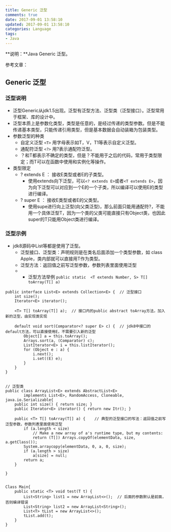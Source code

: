 ```yaml
---
title: Generic 泛型
comments: true
date: 2017-09-01 13:58:10
updated: 2017-09-01 13:58:10
categories: Language
tags:
- Java
---
```


**说明：**Java Generic 泛型。
<!-- more -->


参考文章：


## Generic 泛型

### 泛型说明
* 泛型Generic从jdk1.5出现。泛型有泛型方法、泛型类（泛型接口）。泛型常用于框架、库的设计中。
* 泛型本质上是参数化类型，类型是任意的，是经过传递的类型参数。但是不能传递基本类型，只能传递引用类型，但是基本数据会自动装箱为包装类型。
* 参数泛型的种类
	* 自定义泛型 `<T>` 用字母表示如T，V，T1等表示自定义泛型。
	* 通配符泛型 `<?>` 用?表示通配符泛型。
	* ？和T都表示不确定的类型，但是？不能用于之后的代码，常用于类型限定；而T可以在函数中使用和实例化等操作。
* 类型限定
	* ? extends E ： 接收E类型或者E的子类型。
		* 使用extends向下泛型，可以`<? extends E>`或者`<T extends E>`，因为向下泛型可以对应到一个E的一个子类，所以编译可以使用E的类型进行编译。
	* ? super E ： 接收E类型或者E的父类型。
		* 使用supe进行向上泛型(向父类泛型)，那么前面只能用通配符?，不能用一个具体泛型T，因为一个类的父类可能直接只有Object类，也因此super的T只能用Object类进行编译。


### 泛型示例
* jdk8源码中List等都是使用了泛型。
	* 泛型接口、泛型类：声明规则是在类名后面添加一个类型参数，如 class Apple<T>，类内部就可以直接用T作为类型。
	* 泛型方法：返回值之前写泛型参数，参数列表里面使用泛型
	* 
		* 泛型方法举例 `public static  <T extends Number, S> T[] toArray(T[] a)`

```
public interface List<E> extends Collection<E> {  // 泛型接口
    int size();
    Iterator<E> iterator();

    <T> T[] toArray(T[] a);  // 接口内的public abstract toArray方法，加入新的泛型，由实现类实现

    default void sort(Comparator<? super E> c) {  // jdk8中接口的default方法，可以直接使用E，不需要引入新的泛型
        Object[] a = this.toArray();
        Arrays.sort(a, (Comparator) c);
        ListIterator<E> i = this.listIterator();
        for (Object e : a) {
            i.next();
            i.set((E) e);
        }
    }
}


// 泛型类
public class ArrayList<E> extends AbstractList<E>
        implements List<E>, RandomAccess, Cloneable, java.io.Serializable{ 
    public int size() { return size; }
    public Iterator<E> iterator() { return new Itr(); }

    public <T> T[] toArray(T[] a) {    // 典型的泛型接口的写法：返回值之前写泛型参数，参数列表里面使用泛型
        if (a.length < size)
            // Make a new array of a's runtime type, but my contents:
            return (T[]) Arrays.copyOf(elementData, size, a.getClass());
        System.arraycopy(elementData, 0, a, 0, size);
        if (a.length > size)
            a[size] = null;
        return a;
    }

}


Class Main{
    public static <T> void test(T t) {
        List<String> list1 = new ArrayList<>();  // 后面的参数默认是前面，否则编译错误
        List<String> list2 = new ArrayList<String>();
        List<T> tList = new ArrayList<>();
        tList.add(t); 
    } 
}
```


